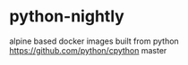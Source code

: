 # python-nightly
alpine based docker images built from python https://github.com/python/cpython master
